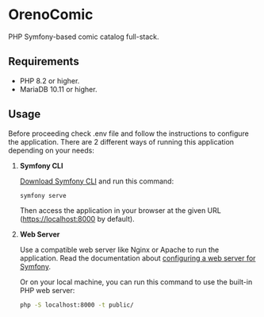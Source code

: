 # OrenoComic

PHP Symfony-based comic catalog full-stack.

## Requirements

- PHP 8.2 or higher.
- MariaDB 10.11 or higher.

## Usage

Before proceeding check .env file and follow the instructions to configure the application. There are 2 different ways of running this application depending on your needs:

1. **Symfony CLI**

    [Download Symfony CLI](https://symfony.com/download) and run this command:

    ```bash
    symfony serve
    ```

    Then access the application in your browser at the given URL (<https://localhost:8000> by default).

2. **Web Server**

    Use a compatible web server like Nginx or Apache to run the application. Read the documentation about [configuring a web server for Symfony](https://symfony.com/doc/current/setup/web_server_configuration.html).

    Or on your local machine, you can run this command to use the built-in PHP web server:

    ```bash
    php -S localhost:8000 -t public/
    ```
